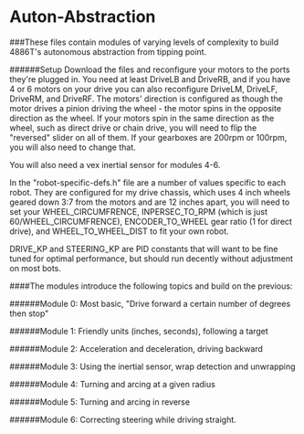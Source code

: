 # Auton-Abstraction

###These files contain modules of varying levels of complexity to build 4886T's autonomous abstraction from tipping point.


######Setup
Download the files and reconfigure your motors to the ports they're plugged in. You need at least DriveLB and DriveRB, and if you have 4 or 6 motors on your drive you can also reconfigure DriveLM, DriveLF, DriveRM, and DriveRF. The motors' direction is configured as though the motor drives a pinion driving the wheel - the motor spins in the opposite direction as the wheel. If your motors spin in the same direction as the wheel, such as direct drive or chain drive, you will need to flip the "reversed" slider on all of them. If your gearboxes are 200rpm or 100rpm, you will also need to change that.

You will also need a vex inertial sensor for modules 4-6.

In the "robot-specific-defs.h" file are a number of values specific to each robot. They are configured for my drive chassis, which uses 4 inch wheels geared down 3:7 from the motors and are 12 inches apart, you will need to set your WHEEL_CIRCUMFRENCE, INPERSEC_TO_RPM (which is just 60/WHEEL_CIRCUMFRENCE), ENCODER_TO_WHEEL gear ratio (1 for direct drive), and WHEEL_TO_WHEEL_DIST to fit your own robot.

DRIVE_KP and STEERING_KP are PID constants that will want to be fine tuned for optimal performance, but should run decently without adjustment on most bots.

####The modules introduce the following topics and build on the previous:

######Module 0:
Most basic, "Drive forward a certain number of degrees then stop"

######Module 1:
Friendly units (inches, seconds), following a target

######Module 2:
Acceleration and deceleration, driving backward

######Module 3:
Using the inertial sensor, wrap detection and unwrapping

######Module 4:
Turning and arcing at a given radius

######Module 5:
Turning and arcing in reverse

######Module 6:
Correcting steering while driving straight.
